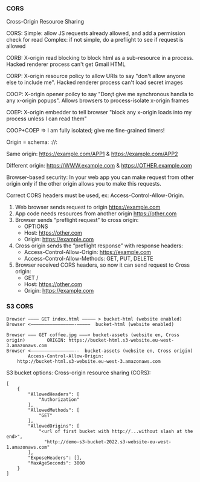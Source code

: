 ### CORS
Cross-Origin Resource Sharing

CORS: 
Simple: allow JS requests already allowed, and add a permission check for read 
Complex: if not simple, do a preflight to see if request is allowed 

CORB: X-origin read blocking to block html as a sub-resource in a process. Hacked renderer process can't get Gmail HTML 

CORP: X-origin resource policy to allow URIs to say "don't allow anyone else to include me". Hacked renderer process can't load secret images 

COOP: X-origin opener poilcy to say "Don;t give me synchronous handla to any x-origin popups". Allows browsers to process-isolate x-origin frames 

COEP: X-origin embedder to tell browser "block any x-origin loads into my process unless I can read them" 

COOP+COEP => I am fully isolated; give me fine-grained timers!

Origin = schema:
<protocol>://<host>:<port>

Same origin:
https://example.com/APP1 & https://example.com/APP2

Different origin:
https://WWW.example.com & https://OTHER.example.com

Browser-based security:
In your web app you can make request from other origin only if the other origin allows you to make this requests.

Correct CORS headers must be used, ex: Access-Control-Allow-Origin.

1. Web browser sends request to origin https://example.com
2. App code needs resources from another origin https://other.com
3. Browser sends “preflight request” to cross origin:
	* OPTIONS
	* Host: https://other.com
	* Origin: https://example.com
5. Cross origin sends the “preflight response” with response headers:
	* Access-Control-Allow-Origin: https://example.com
	* Access-Control-Allow-Methods: GET, PUT, DELETE
6. Browser received CORS headers, so now it can send request to Cross origin:
	* GET /
	* Host: https://other.com
	* Origin: https://example.com

###

### S3 CORS
```
Browser ———— GET index.html ————— > bucket-html (website enabled)
Browser <————————————————-—————  bucket-html (website enabled)

Browser ——— GET coffee.jpg ———> bucket-assets (website en, Cross origin)		ORIGIN: https://bucket-html.s3-website.eu-west-3.amazonaws.com
Browser <————————————————--  bucket-assets (website en, Cross origin)
    	Access-Control-Allow-Origin:
	http://bucket-html.s3-website.eu-west-3.amazonaws.com
```

S3 bucket options: Cross-origin resource sharing (CORS):
```
[
    {
        "AllowedHeaders": [
            "Authorization"
        ],
        "AllowedMethods": [
            "GET"
        ],
        "AllowedOrigins": [
            "<url of first bucket with http://...without slash at the end>",
			  "http://demo-s3-bucket-2022.s3-website-eu-west-1.amazonaws.com"
        ],
        "ExposeHeaders": [],
        "MaxAgeSeconds": 3000
    }
]
```